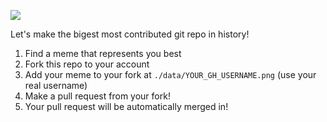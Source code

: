 ![](https://img.shields.io/github/contributors/readevalprint/distributedmemesforbyzantineteens.com.svg?style=social)

Let's make the bigest most contributed git repo in history!

 1. Find a meme that represents you best
 2. Fork this repo to your account
 3. Add your meme to your fork at `./data/YOUR_GH_USERNAME.png` (use your real username)
 4. Make a pull request from your fork!
 5. Your pull request will be automatically merged in!

